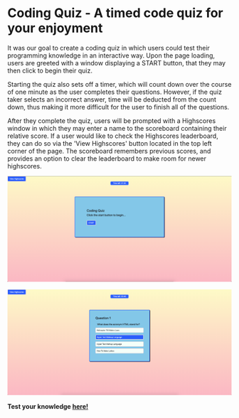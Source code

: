 # Coding Quiz - A timed code quiz for your enjoyment

It was our goal to create a coding quiz in which users could test their programming knowledge in an interactive way. Upon the page loading, users are greeted with a window displaying a START button, that they may then click to begin their quiz.

Starting the quiz also sets off a timer, which will count down over the course of one minute as the user completes their questions. However, if the quiz taker selects an incorrect answer, time will be deducted from the count down, thus making it more difficult for the user to finish all of the questions.

After they complete the quiz, users will be prompted with a Highscores window in which they may enter a name to the scoreboard containing their relative score. If a user would like to check the Highscores leaderboard, they can do so via the 'View Highscores' button located in the top left corner of the page. The scoreboard remembers previous scores, and provides an option to clear the leaderboard to make room for newer highscores.

![Screenshot of code-quiz intial page with START button and timer.](images/Start-quiz.png)

![Screenshot of code-quiz first question page with options and timer begin](images/Code-quiz.png)

**Test your knowledge [here!](https://jimbopulos.github.io/timed-quiz/)**
